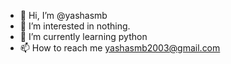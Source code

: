 - 👋 Hi, I’m @yashasmb
- 👀 I’m interested in nothing. 
- 🌱 I’m currently learning python
- 📫 How to reach me yashasmb2003@gmail.com  


<!---
yashasmb/yashasmb is a ✨ special ✨ repository because its `README.md` (this file) appears on your GitHub profile.
You can click the Preview link to take a look at your changes.
--->
